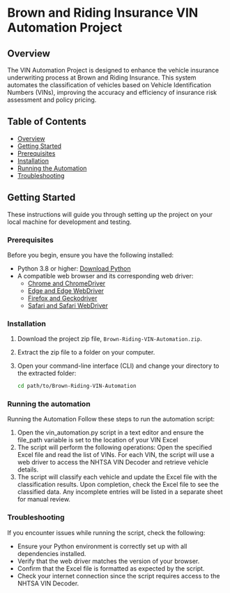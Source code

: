 # Brown and Riding Insurance VIN Automation Project

## Overview
The VIN Automation Project is designed to enhance the vehicle insurance underwriting process at Brown and Riding Insurance. This system automates the classification of vehicles based on Vehicle Identification Numbers (VINs), improving the accuracy and efficiency of insurance risk assessment and policy pricing.

## Table of Contents
- [Overview](#overview)
- [Getting Started](#getting-started)
- [Prerequisites](#prerequisites)
- [Installation](#installation)
- [Running the Automation](#running-the-automation)
- [Troubleshooting](#troubleshooting)



## Getting Started
These instructions will guide you through setting up the project on your local machine for development and testing.

### Prerequisites
Before you begin, ensure you have the following installed:
- Python 3.8 or higher: [Download Python](https://www.python.org/downloads/)
- A compatible web browser and its corresponding web driver:
  - [Chrome and ChromeDriver](https://chromedriver.chromium.org/downloads)
  - [Edge and Edge WebDriver](https://developer.microsoft.com/en-us/microsoft-edge/tools/webdriver/)
  - [Firefox and Geckodriver](https://github.com/mozilla/geckodriver/releases)
  - [Safari and Safari WebDriver](https://webkit.org/blog/6900/webdriver-support-in-safari-10/)

### Installation
1. Download the project zip file, `Brown-Riding-VIN-Automation.zip`.
2. Extract the zip file to a folder on your computer.
3. Open your command-line interface (CLI) and change your directory to the extracted folder:

   ```bash
   cd path/to/Brown-Riding-VIN-Automation

### Running the automation 
Running the Automation
Follow these steps to run the automation script:

1. Open the vin_automation.py script in a text editor and ensure the file_path variable is set to the location of your VIN Excel
2. The script will perform the following operations:
 Open the specified Excel file and read the list of VINs.
For each VIN, the script will use a web driver to access the NHTSA VIN Decoder and retrieve vehicle details.
3. The script will classify each vehicle and update the Excel file with the classification results.
Upon completion, check the Excel file to see the classified data. Any incomplete entries will be listed in a separate sheet for manual review.

### Troubleshooting 
If you encounter issues while running the script, check the following:

- Ensure your Python environment is correctly set up with all dependencies installed.
- Verify that the web driver matches the version of your browser.
- Confirm that the Excel file is formatted as expected by the script.
- Check your internet connection since the script requires access to the NHTSA VIN Decoder.